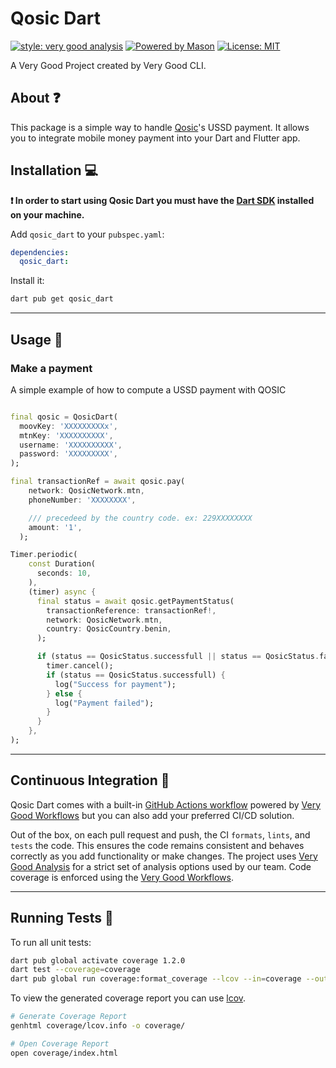 # Qosic Dart

[![style: very good analysis][very_good_analysis_badge]][very_good_analysis_link]
[![Powered by Mason](https://img.shields.io/endpoint?url=https%3A%2F%2Ftinyurl.com%2Fmason-badge)](https://github.com/felangel/mason)
[![License: MIT][license_badge]][license_link]

A Very Good Project created by Very Good CLI.

## About ❓

This package is a simple way to handle [Qosic](http://qosic.com)'s USSD payment. It allows you to integrate mobile money payment into your Dart and Flutter app.

## Installation 💻

**❗ In order to start using Qosic Dart you must have the [Dart SDK][dart_install_link] installed on your machine.**

Add `qosic_dart` to your `pubspec.yaml`:

```yaml
dependencies:
  qosic_dart:
```

Install it:

```sh
dart pub get qosic_dart
```

---

## Usage 🔨

### Make a payment

A simple example of how to compute a USSD payment with QOSIC

```dart

final qosic = QosicDart(
  moovKey: 'XXXXXXXXXx',
  mtnKey: 'XXXXXXXXXX',
  username: 'XXXXXXXXXX',
  password: 'XXXXXXXXX',
);

final transactionRef = await qosic.pay(
    network: QosicNetwork.mtn,
    phoneNumber: 'XXXXXXXX',

    /// precedeed by the country code. ex: 229XXXXXXXX
    amount: '1',
  );

Timer.periodic(
    const Duration(
      seconds: 10,
    ),
    (timer) async {
      final status = await qosic.getPaymentStatus(
        transactionReference: transactionRef!,
        network: QosicNetwork.mtn,
        country: QosicCountry.benin,
      );

      if (status == QosicStatus.successfull || status == QosicStatus.failed) {
        timer.cancel();
        if (status == QosicStatus.successfull) {
          log("Success for payment");
        } else {
          log("Payment failed");
        }
      }
    },
);

```

---

## Continuous Integration 🤖

Qosic Dart comes with a built-in [GitHub Actions workflow][github_actions_link] powered by [Very Good Workflows][very_good_workflows_link] but you can also add your preferred CI/CD solution.

Out of the box, on each pull request and push, the CI `formats`, `lints`, and `tests` the code. This ensures the code remains consistent and behaves correctly as you add functionality or make changes. The project uses [Very Good Analysis][very_good_analysis_link] for a strict set of analysis options used by our team. Code coverage is enforced using the [Very Good Workflows][very_good_coverage_link].

---

## Running Tests 🧪

To run all unit tests:

```sh
dart pub global activate coverage 1.2.0
dart test --coverage=coverage
dart pub global run coverage:format_coverage --lcov --in=coverage --out=coverage/lcov.info
```

To view the generated coverage report you can use [lcov](https://github.com/linux-test-project/lcov).

```sh
# Generate Coverage Report
genhtml coverage/lcov.info -o coverage/

# Open Coverage Report
open coverage/index.html
```

[dart_install_link]: https://dart.dev/get-dart
[github_actions_link]: https://docs.github.com/en/actions/learn-github-actions
[license_badge]: https://img.shields.io/badge/license-MIT-blue.svg
[license_link]: https://opensource.org/licenses/MIT
[logo_black]: https://raw.githubusercontent.com/VGVentures/very_good_brand/main/styles/README/vgv_logo_black.png#gh-light-mode-only
[logo_white]: https://raw.githubusercontent.com/VGVentures/very_good_brand/main/styles/README/vgv_logo_white.png#gh-dark-mode-only
[mason_link]: https://github.com/felangel/mason
[very_good_analysis_badge]: https://img.shields.io/badge/style-very_good_analysis-B22C89.svg
[very_good_analysis_link]: https://pub.dev/packages/very_good_analysis
[very_good_coverage_link]: https://github.com/marketplace/actions/very-good-coverage
[very_good_ventures_link]: https://verygood.ventures
[very_good_ventures_link_light]: https://verygood.ventures#gh-light-mode-only
[very_good_ventures_link_dark]: https://verygood.ventures#gh-dark-mode-only
[very_good_workflows_link]: https://github.com/VeryGoodOpenSource/very_good_workflows


